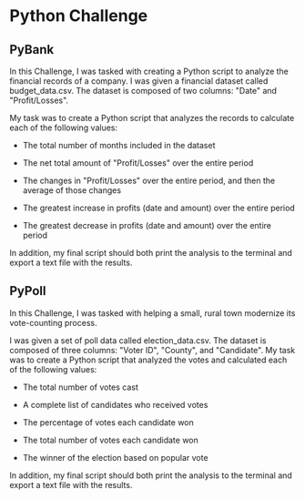 # Python Challenge

PyBank
----

In this Challenge, I was tasked with creating a Python script to analyze the financial records of a company. I was given a financial dataset called budget_data.csv. The dataset is composed of two columns: "Date" and "Profit/Losses".

My task was to create a Python script that analyzes the records to calculate each of the following values:

- The total number of months included in the dataset

- The net total amount of "Profit/Losses" over the entire period

- The changes in "Profit/Losses" over the entire period, and then the average of those changes

- The greatest increase in profits (date and amount) over the entire period

- The greatest decrease in profits (date and amount) over the entire period

In addition, my final script should both print the analysis to the terminal and export a text file with the results.

PyPoll
----

In this Challenge, I was tasked with helping a small, rural town modernize its vote-counting process.

I was given a set of poll data called election_data.csv. The dataset is composed of three columns: "Voter ID", "County", and "Candidate". My task was to create a Python script that analyzed the votes and calculated each of the following values:

- The total number of votes cast

- A complete list of candidates who received votes

- The percentage of votes each candidate won

- The total number of votes each candidate won

- The winner of the election based on popular vote

In addition, my final script should both print the analysis to the terminal and export a text file with the results.
